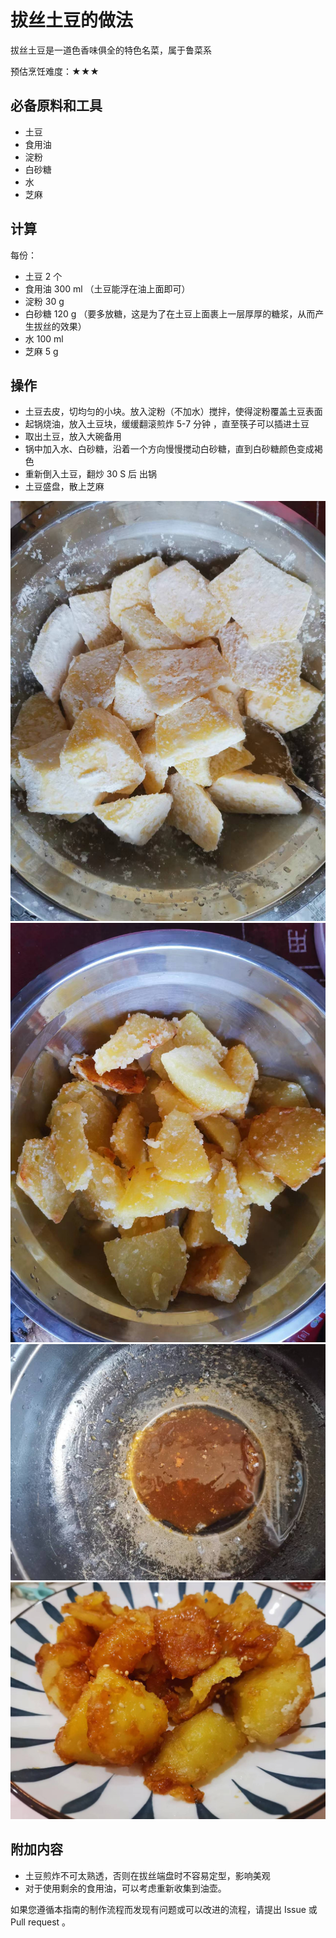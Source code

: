 # 拔丝土豆的做法

拔丝土豆是一道色香味俱全的特色名菜，属于鲁菜系

预估烹饪难度：★★★

## 必备原料和工具

* 土豆
* 食用油
* 淀粉
* 白砂糖
* 水
* 芝麻

## 计算

每份：

* 土豆 2 个
* 食用油 300 ml （土豆能浮在油上面即可）
* 淀粉 30 g
* 白砂糖 120 g （要多放糖，这是为了在土豆上面裹上一层厚厚的糖浆，从而产生拔丝的效果）
* 水 100 ml
* 芝麻 5 g

## 操作

* 土豆去皮，切均匀的小块。放入淀粉（不加水）搅拌，使得淀粉覆盖土豆表面
* 起锅烧油，放入土豆块，缓缓翻滚煎炸 5-7 分钟 ，直至筷子可以插进土豆
* 取出土豆，放入大碗备用
* 锅中加入水、白砂糖，沿着一个方向慢慢搅动白砂糖，直到白砂糖颜色变成褐色
* 重新倒入土豆，翻炒 30 S 后 出锅
* 土豆盛盘，散上芝麻

![示例菜成品](./1.jpeg)
![示例菜成品](./2.jpeg)
![示例菜成品](./3.jpeg)
![示例菜成品](./4.jpeg)

## 附加内容

* 土豆煎炸不可太熟透，否则在拔丝端盘时不容易定型，影响美观
* 对于使用剩余的食用油，可以考虑重新收集到油壶。

如果您遵循本指南的制作流程而发现有问题或可以改进的流程，请提出 Issue 或 Pull request 。
